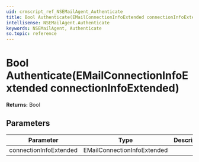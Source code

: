 ```yaml
---
uid: crmscript_ref_NSEMailAgent_Authenticate
title: Bool Authenticate(EMailConnectionInfoExtended connectionInfoExtended)
intellisense: NSEMailAgent.Authenticate
keywords: NSEMailAgent, Authenticate
so.topic: reference
---
```


# Bool Authenticate(EMailConnectionInfoExtended connectionInfoExtended)

**Returns:** Bool

## Parameters

| Parameter | Type | Description |
|---|---|---|
| connectionInfoExtended | EMailConnectionInfoExtended | |
